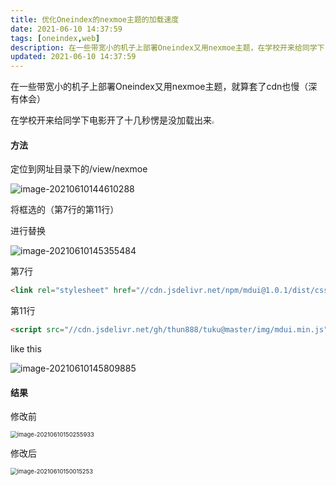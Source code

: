 ```yaml
---
title: 优化Oneindex的nexmoe主题的加载速度
date: 2021-06-10 14:37:59
tags: [oneindex,web]
description: 在一些带宽小的机子上部署Oneindex又用nexmoe主题，在学校开来给同学下电影开了十几秒愣是没加载出来
updated: 2021-06-10 14:37:59
---
```




在一些带宽小的机子上部署Oneindex又用nexmoe主题，就算套了cdn也慢（深有体会）

在学校开来给同学下电影开了十几秒愣是没加载出来<img src="https://cdn.jsdelivr.net/gh/thun888/jian@master/coolapk_emotion_42_diaoxie.png" style="zoom:25%;" />

#### 方法

定位到网址目录下的/view/nexmoe

![image-20210610144610288](https://cdn.jsdelivr.net/gh/thun888/tuku@master/img/20210610144611.png)

将框选的（第7行的第11行）

进行替换

![image-20210610145355484](https://cdn.jsdelivr.net/gh/thun888/tuku@master/img/20210610145355.png)

第7行

```html
<link rel="stylesheet" href="//cdn.jsdelivr.net/npm/mdui@1.0.1/dist/css/mdui.min.css">
```

第11行

```html
<script src="//cdn.jsdelivr.net/gh/thun888/tuku@master/img/mdui.min.js"></script>
```

like this 

![image-20210610145809885](https://cdn.jsdelivr.net/gh/thun888/tuku@master/img/20210610145809.png)

#### 结果

修改前

<img src="https://cdn.jsdelivr.net/gh/thun888/tuku@master/img/20210610150256.png" alt="image-20210610150255933" style="zoom:67%;" />

修改后

<img src="https://cdn.jsdelivr.net/gh/thun888/tuku@master/img/20210610150015.png" alt="image-20210610150015253" style="zoom:67%;" />


